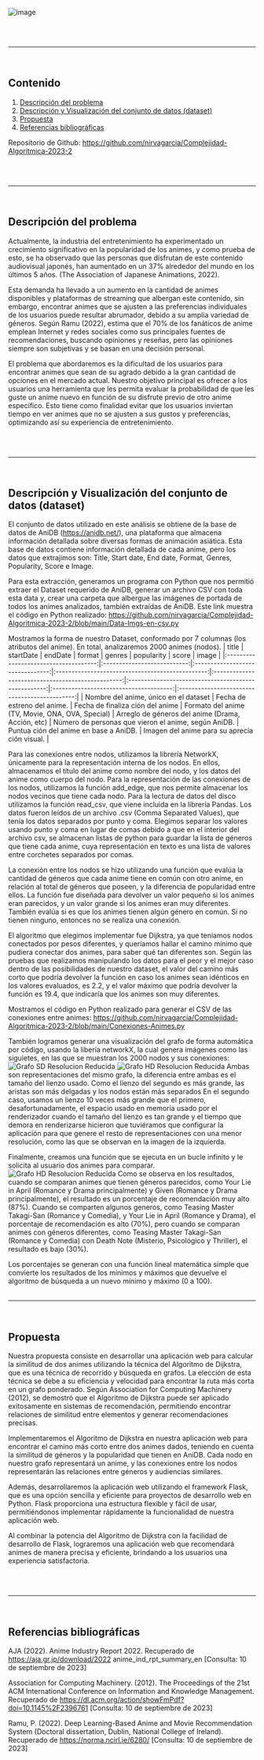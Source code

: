 ![image](https://github.com/nirvagarcia/Complejidad-Algoritmica-2023-2/blob/main/img/1.CaratulaLambers.png)

<br><br>
___
<br>


## Contenido

1. [Descripción del problema](#descripción-del-problema)
2. [Descripción y Visualización del conjunto de datos (dataset)](#descripción-y-visualización-del-conjunto-de-datos-dataset)
3. [Propuesta](#propuesta)
4. [Referencias bibliográficas](#referencias-bibliográficas)


Repositorio de Github: https://github.com/nirvagarcia/Complejidad-Algoritmica-2023-2


<br><br>
___
<br>


## Descripción del problema

Actualmente, la industria del entretenimiento ha experimentado un crecimiento significativo en la popularidad de los animes, y como prueba de esto, se ha observado que las personas que disfrutan de este contenido audiovisual japonés, han aumentado en un 37% alrededor del mundo en los últimos 5 años. (The Association of Japanese Animations, 2022).

Esta demanda ha llevado a un aumento en la cantidad de animes disponibles y plataformas de streaming que albergan este contenido, sin embargo, encontrar animes que se ajusten a las preferencias individuales de los usuarios puede resultar abrumador, debido a su amplia variedad de géneros. Según Ramu (2022), estima que el 70% de los fanáticos de anime emplean Internet y redes sociales como sus principales fuentes de recomendaciones, buscando opiniones y reseñas, pero las opiniones siempre son subjetivas y se basan en una decisión personal.

El problema que abordaremos es la dificultad de los usuarios para encontrar animes que sean de su agrado debido a la gran cantidad de opciones en el mercado actual. Nuestro objetivo principal es ofrecer a los usuarios una herramienta que les permita evaluar la probabilidad de que les guste un anime nuevo en función de su disfrute previo de otro anime específico. Esto tiene como finalidad evitar que los usuarios inviertan tiempo en ver animes que no se ajusten a sus gustos y preferencias, optimizando así su experiencia de entretenimiento.

<br><br>
___
<br>


## Descripción y Visualización del conjunto de datos (dataset)

El conjunto de datos utilizado en este análisis se obtiene de la base de datos de AniDB (https://anidb.net/), una plataforma que almacena información detallada sobre diversas formas de animación asiática. Esta base de datos contiene información detallada de cada anime, pero los datos que extrajimos son: Title, Start date, End date, Format, Genres, Popularity, Score e Image.

Para esta extracción, generamos un programa con Python que nos permitió extraer el Dataset requerido de AniDB, generar un archivo CSV con toda esta data y, crear una carpeta que albergue las imágenes de portada de todos los animes analizados, también extraídas de AniDB. Este link muestra el código en Python realizado: 
https://github.com/nirvagarcia/Complejidad-Algoritmica-2023-2/blob/main/Data-Imgs-en-csv.py 

Mostramos la forma de nuestro Dataset, conformado por  7 columnas (los atributos del anime). En total, analizaremos 2000 animes (nodos).
|                 title                 |          startDate          |              endDate             |                      format                      |                       genres                      |                      popularity                      |                  score                 |                     image                     |
|:-------------------------------------:|:---------------------------:|:--------------------------------:|:------------------------------------------------:|:-------------------------------------------------:|:----------------------------------------------------:|:--------------------------------------:|:---------------------------------------------:|
| Nombre del anime, único en el dataset | Fecha de estreno del anime. | Fecha de finaliza ción del anime | Formato del anime (TV, Movie, ONA, OVA, Special) | Arreglo de géneros del anime (Drama, Acción, etc) | Número de personas que vieron el anime, según AniDB. | Puntua ción del anime en base a AniDB. | Imagen del anime para su aprecia ción visual. |


Para las conexiones entre nodos, utilizamos la librería NetworkX, únicamente para la representación interna de los nodos. En ellos, almacenamos el título del anime como nombre del nodo, y los datos del anime como cuerpo del nodo. Para la representación de las conexiones de los nodos, utilizamos la función add_edge, que nos permite almacenar los nodos vecinos que tiene cada nodo. Para la lectura de datos del disco utilizamos la función read_csv, que viene incluida en la librería Pandas. Los datos fueron leídos de un archivo .csv (Comma Separated Values), que tenía los datos separados por punto y coma. Elegimos separar los valores usando punto y coma en lugar de comas debido a que en el interior del archivo csv, se almacenan listas de python para guardar la lista de géneros que tiene cada anime, cuya representación en texto es una lista de valores entre corchetes separados por comas.

La conexión entre los nodos se hizo utilizando una función que evalúa la cantidad de géneros que cada anime tiene en común con otro anime, en relación al total de géneros que poseen, y la diferencia de popularidad entre ellos. La función fue diseñada para devolver un valor pequeño si los animes eran parecidos, y un valor grande si los animes eran muy diferentes. También evalúa si es que los animes tienen algún género en común. Si no tienen ninguno, entonces no se realiza una conexión.

El algoritmo que elegimos implementar fue Dijkstra, ya que teníamos nodos conectados por pesos diferentes, y queríamos hallar el camino mínimo que pudiera conectar dos animes, para saber qué tan diferentes son. Según las pruebas que realizamos manipulando los datos para el peor y el mejor caso dentro de las posibilidades de nuestro dataset, el valor del camino más corto que podría devolver la función en caso los animes sean idénticos en los valores evaluados, es 2.2, y el valor máximo que podría devolver la función es 19.4, que indicaría que los animes son muy diferentes.

Mostramos el código en Python realizado para generar el CSV de las conexiones entre animes: https://github.com/nirvagarcia/Complejidad-Algoritmica-2023-2/blob/main/Conexiones-Animes.py 

También logramos generar una visualización del grafo de forma automática por código, usando la libería networkX, la cual genera imágenes como las siguietes, en las que se muestran los 2000 nodos y sus conexiones:
![Grafo SD Resolucion Reducida](https://github.com/nirvagarcia/Complejidad-Algoritmica-2023-2/blob/main/img/grafo%20reduct.png) ![Grafo HD Resolucion Reducida](https://github.com/nirvagarcia/Complejidad-Algoritmica-2023-2/blob/main/img/grafoSD.png)
Ambas son representaciones del mismo grafo, la diferencia entre ambas es el tamaño del lienzo usado. Como el lienzo del segundo es más grande, las aristas son más delgadas y los nodos están más separados En el segundo caso, usamos un lienzo 10 veces más grande que el primero, desafortunadamente, el espacio usado en memoria usado por el renderizador cuando el tamaño del lienzo es tan grande y el tiempo que demora en renderizarse hicieron que tuviéramos que configurar la aplicación para que genere el resto de representaciones con una menor resolución, como las que se observan en la imagen de la izquierda.

Finalmente, creamos una función que se ejecuta en un bucle infinito y le solicita al usuario dos animes para comparar. 
![Grafo HD Resolucion Reducida](https://github.com/nirvagarcia/Complejidad-Algoritmica-2023-2/blob/main/img/Todo%20Funciona.png)
Como se observa en los resultados, cuando se comparan animes que tienen géneros parecidos, como Your Lie in April (Romance y Drama principalmente) y Given (Romance y Drama principalmente), el resultado es un porcentaje de recomendación muy alto (87%). Cuando se comparten algunos generos, como Teasing Master Takagi-San (Romance y Comedia), y Your Lie in April (Romance y Drama), el porcentaje de recomendación es alto (70%), pero cuando se comparan animes con géneros diferentes, como Teasing Master Takagi-San (Romance y Comedia) con Death Note (Misterio, Psicológico y Thriller), el resultado es bajo (30%).

Los porcentajes se generan con una función lineal matemática simple que convierte los resultados de los mínimos y máximos que devuelve el algoritmo de búsqueda a un nuevo mínimo y máximo (0 a 100).
<br><br>
___
<br>


## Propuesta

Nuestra propuesta consiste en desarrollar una aplicación web para calcular la similitud de dos animes utilizando la técnica del Algoritmo de Dijkstra, que es una técnica de recorrido y búsqueda en grafos. La elección de esta técnica se debe a su eficiencia y velocidad para encontrar la ruta más corta en un grafo ponderado. Según Association for Computing Machinery (2012), se demostró que el Algoritmo de Dijkstra puede ser aplicado exitosamente en sistemas de recomendación, permitiendo encontrar relaciones de similitud entre elementos y generar recomendaciones precisas.

Implementaremos el Algoritmo de Dijkstra en nuestra aplicación web para encontrar el camino más corto entre dos animes dados, teniendo en cuenta la similitud de géneros y la popularidad que tienen en AniDB. Cada nodo en nuestro grafo representará un anime, y las conexiones entre los nodos representarán las relaciones entre géneros y audiencias similares.

Además, desarrollaremos la aplicación web utilizando el framework Flask, que es una opción sencilla y eficiente para proyectos de desarrollo web en Python. Flask proporciona una estructura flexible y fácil de usar, permitiéndonos implementar rápidamente la funcionalidad de nuestra aplicación web.

Al combinar la potencia del Algoritmo de Dijkstra con la facilidad de desarrollo de Flask, lograremos una aplicación web que recomendará animes de manera precisa y eficiente, brindando a los usuarios una experiencia satisfactoria.

<br><br>
___
<br>


## Referencias bibliográficas

AJA (2022). Anime Industry Report 2022. Recuperado de https://aja.gr.jp/download/2022 anime_ind_rpt_summary_en [Consulta: 10 de septiembre de 2023]

Association for Computing Machinery. (2012). The Proceedings of the 21st ACM International Conference on Information and Knowledge Management. Recuperado de https://dl.acm.org/action/showFmPdf?doi=10.1145%2F2396761 [Consulta: 10 de septiembre de 2023]

Ramu, P. (2022). Deep Learning-Based Anime and Movie Recommendation System (Doctoral dissertation, Dublin, National College of Ireland). Recuperado de https://norma.ncirl.ie/6280/  [Consulta: 10 de septiembre de 2023]
